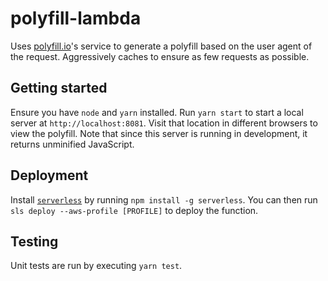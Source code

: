 # polyfill-lambda

Uses [polyfill.io](https://polyfill.io/v2/docs/)'s service to generate a polyfill based on the user agent of the request. Aggressively caches to ensure as few requests as possible.

## Getting started

Ensure you have `node` and `yarn` installed. Run `yarn start` to start a local server at `http://localhost:8081`. Visit that location in different browsers to view the polyfill. Note that since this server is running in development, it returns unminified JavaScript.

## Deployment

Install [`serverless`](https://serverless.com/) by running `npm install -g serverless`. You can then run `sls deploy --aws-profile [PROFILE]` to deploy the function.

## Testing

Unit tests are run by executing `yarn test`.
